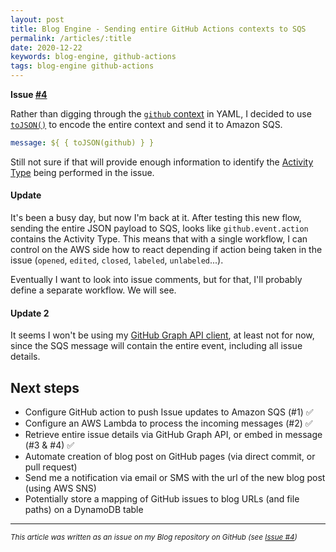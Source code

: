 ```yaml
---
layout: post
title: Blog Engine - Sending entire GitHub Actions contexts to SQS
permalink: /articles/:title
date: 2020-12-22
keywords: blog-engine, github-actions
tags: blog-engine github-actions
---
```


<span class="issue-number"><b>Issue <a target="_blank" href="https://github.com/eneko/Blog/issues/4">#4</a></b></span>

Rather than digging through the [`github` context](https://docs.github.com/en/free-pro-team@latest/actions/reference/context-and-expression-syntax-for-github-actions#github-context) in YAML, I decided to use [`toJSON()`](https://docs.github.com/en/free-pro-team@latest/actions/reference/context-and-expression-syntax-for-github-actions#tojson) to encode the entire context and send it to Amazon SQS.

```yaml
message: ${ { toJSON(github) } }
```

Still not sure if that will provide enough information to identify the [Activity Type](https://docs.github.com/en/free-pro-team@latest/actions/reference/events-that-trigger-workflows#issues) being performed in the issue.

#### Update
It's been a busy day, but now I'm back at it. After testing this new flow, sending the entire JSON payload to SQS, looks like `github.event.action` contains the Activity Type. This means that with a single workflow, I can control on the AWS side how to react depending if action being taken in the issue (`opened`, `edited`, `closed`, `labeled`, `unlabeled`...).

Eventually I want to look into issue comments, but for that, I'll probably define a separate workflow. We will see.

#### Update 2
It seems I won't be using my [GitHub Graph API client](https://github.com/eneko/github), at least not for now, since the SQS message will contain the entire event, including all issue details.

## Next steps

- Configure GitHub action to push Issue updates to Amazon SQS (#1) ✅
- Configure an AWS Lambda to process the incoming messages (#2) ✅
- Retrieve entire issue details via GitHub Graph API, or embed in message (#3 & #4) ✅
- Automate creation of blog post on GitHub pages (via direct commit, or pull request)
- Send me a notification via email or SMS with the url of the new blog post (using AWS SNS)
- Potentially store a mapping of GitHub issues to blog URLs (and file paths) on a DynamoDB table

---

<i><small>This article was written as an issue on my Blog repository on GitHub (see <a target="_blank" href="https://github.com/eneko/Blog/issues/4">Issue #4</a>)</small></i>